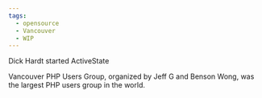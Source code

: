 ```yaml
---
tags:
  - opensource
  - Vancouver
  - WIP
---
```

Dick Hardt started ActiveState

Vancouver PHP Users Group, organized by Jeff G and Benson Wong, was the largest PHP users group in the world.